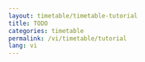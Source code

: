 ```yaml
---
layout: timetable/timetable-tutorial
title: TODO
categories: timetable
permalink: /vi/timetable/tutorial
lang: vi
---
```

